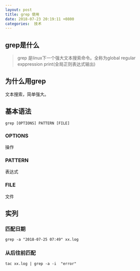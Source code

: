 ```yaml
---
layout: post
title: grep 使用
date: 2018-07-23 20:19:11 +0800
categories:  技术
---
```

## grep是什么
>grep 是linux下一个强大文本搜索命令。全称为global regular exppression print(全局正则表达式输出)
## 为什么用grep
文本搜索，简单强大。
## 基本语法
```
grep [OPTIONS] PATTERN [FILE]
```
### OPTIONS 
操作
### PATTERN 
表达式
### FILE
文件

## 实列
### 匹配日期
``` 
grep -a "2018-07-25 07:49" xx.log
```
### 从后往前匹配
```
tac xx.log | grep -a -i  "error"
```

